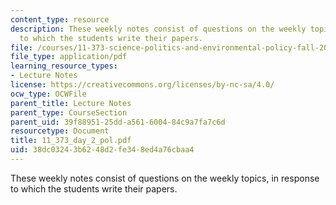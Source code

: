 ```yaml
---
content_type: resource
description: These weekly notes consist of questions on the weekly topics, in response
  to which the students write their papers.
file: /courses/11-373-science-politics-and-environmental-policy-fall-2004/38dc03243b6248d2fe348ed4a76cbaa4_11_373_day_2_pol.pdf
file_type: application/pdf
learning_resource_types:
- Lecture Notes
license: https://creativecommons.org/licenses/by-nc-sa/4.0/
ocw_type: OCWFile
parent_title: Lecture Notes
parent_type: CourseSection
parent_uid: 39f88951-25dd-a561-6004-84c9a7fa7c6d
resourcetype: Document
title: 11_373_day_2_pol.pdf
uid: 38dc0324-3b62-48d2-fe34-8ed4a76cbaa4
---
```

These weekly notes consist of questions on the weekly topics, in response to which the students write their papers.